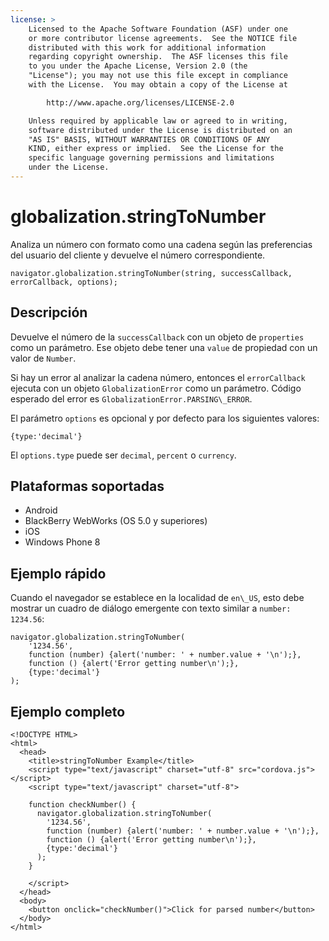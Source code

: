 ```yaml
---
license: >
    Licensed to the Apache Software Foundation (ASF) under one
    or more contributor license agreements.  See the NOTICE file
    distributed with this work for additional information
    regarding copyright ownership.  The ASF licenses this file
    to you under the Apache License, Version 2.0 (the
    "License"); you may not use this file except in compliance
    with the License.  You may obtain a copy of the License at

        http://www.apache.org/licenses/LICENSE-2.0

    Unless required by applicable law or agreed to in writing,
    software distributed under the License is distributed on an
    "AS IS" BASIS, WITHOUT WARRANTIES OR CONDITIONS OF ANY
    KIND, either express or implied.  See the License for the
    specific language governing permissions and limitations
    under the License.
---
```


# globalization.stringToNumber

Analiza un número con formato como una cadena según las preferencias del usuario del cliente y devuelve el número correspondiente.

    navigator.globalization.stringToNumber(string, successCallback, errorCallback, options);
    

## Descripción

Devuelve el número de la `successCallback` con un objeto de `properties` como un parámetro. Ese objeto debe tener una `value` de propiedad con un valor de `Number`.

Si hay un error al analizar la cadena número, entonces el `errorCallback` ejecuta con un objeto `GlobalizationError` como un parámetro. Código esperado del error es `GlobalizationError.PARSING\_ERROR`.

El parámetro `options` es opcional y por defecto para los siguientes valores:

    {type:'decimal'}
    

El `options.type` puede ser `decimal`, `percent` o `currency`.

## Plataformas soportadas

*   Android
*   BlackBerry WebWorks (OS 5.0 y superiores)
*   iOS
*   Windows Phone 8

## Ejemplo rápido

Cuando el navegador se establece en la localidad de `en\_US`, esto debe mostrar un cuadro de diálogo emergente con texto similar a `number: 1234.56`:

    navigator.globalization.stringToNumber(
        '1234.56',
        function (number) {alert('number: ' + number.value + '\n');},
        function () {alert('Error getting number\n');},
        {type:'decimal'}
    );
    

## Ejemplo completo

    <!DOCTYPE HTML>
    <html>
      <head>
        <title>stringToNumber Example</title>
        <script type="text/javascript" charset="utf-8" src="cordova.js"></script>
        <script type="text/javascript" charset="utf-8">
    
        function checkNumber() {
          navigator.globalization.stringToNumber(
            '1234.56',
            function (number) {alert('number: ' + number.value + '\n');},
            function () {alert('Error getting number\n');},
            {type:'decimal'}
          );
        }
    
        </script>
      </head>
      <body>
        <button onclick="checkNumber()">Click for parsed number</button>
      </body>
    </html>